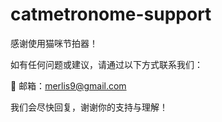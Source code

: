 # catmetronome-support

感谢使用猫咪节拍器！

如有任何问题或建议，请通过以下方式联系我们：

📧 邮箱：merlis9@gmail.com


我们会尽快回复，谢谢你的支持与理解！
